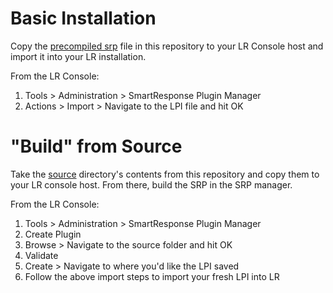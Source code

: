 # Basic Installation

Copy the [precompiled srp](srp/DockerRemediationSRP.lpi) file in this repository to your LR Console host and import it into your LR installation.

From the LR Console:

1. Tools > Administration > SmartResponse Plugin Manager
2. Actions > Import > Navigate to the LPI file and hit OK

# "Build" from Source

Take the [source](/src) directory's contents from this repository and copy them to your LR console host. From there, build the SRP in the SRP manager.

From the LR Console:

1. Tools > Administration > SmartResponse Plugin Manager
2. Create Plugin
3. Browse > Navigate to the source folder and hit OK
4. Validate
5. Create > Navigate to where you'd like the LPI saved
6. Follow the above import steps to import your fresh LPI into LR


